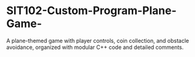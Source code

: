 # SIT102-Custom-Program-Plane-Game-
A plane-themed game with player controls, coin collection, and obstacle avoidance, organized with modular C++ code and detailed comments.
